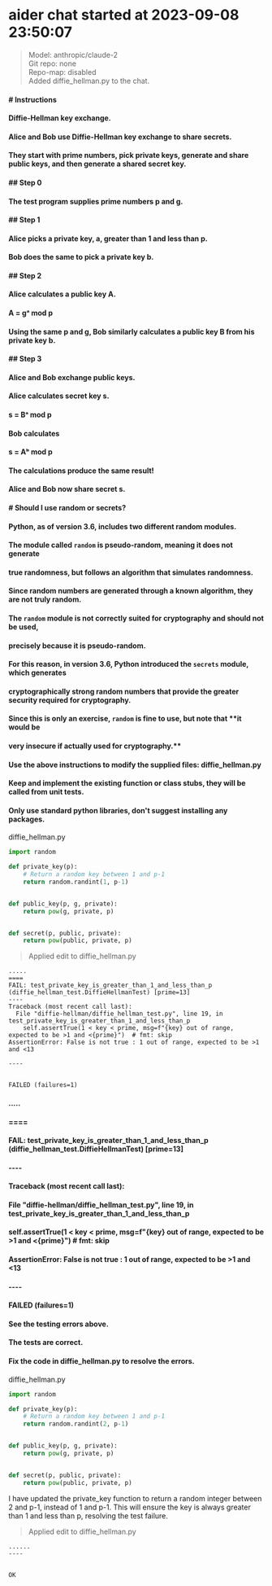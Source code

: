 
# aider chat started at 2023-09-08 23:50:07

> Model: anthropic/claude-2  
> Git repo: none  
> Repo-map: disabled  
> Added diffie_hellman.py to the chat.  

#### # Instructions  
####   
#### Diffie-Hellman key exchange.  
####   
#### Alice and Bob use Diffie-Hellman key exchange to share secrets.  
#### They start with prime numbers, pick private keys, generate and share public keys, and then generate a shared secret key.  
####   
#### ## Step 0  
####   
#### The test program supplies prime numbers p and g.  
####   
#### ## Step 1  
####   
#### Alice picks a private key, a, greater than 1 and less than p.  
#### Bob does the same to pick a private key b.  
####   
#### ## Step 2  
####   
#### Alice calculates a public key A.  
####   
####     A = gᵃ mod p  
####   
#### Using the same p and g, Bob similarly calculates a public key B from his private key b.  
####   
#### ## Step 3  
####   
#### Alice and Bob exchange public keys.  
#### Alice calculates secret key s.  
####   
####     s = Bᵃ mod p  
####   
#### Bob calculates  
####   
####     s = Aᵇ mod p  
####   
#### The calculations produce the same result!  
#### Alice and Bob now share secret s.  
#### # Should I use random or secrets?  
####   
#### Python, as of version 3.6, includes two different random modules.  
####   
#### The module called `random` is pseudo-random, meaning it does not generate  
#### true randomness, but follows an algorithm that simulates randomness.  
#### Since random numbers are generated through a known algorithm, they are not truly random.  
####   
#### The `random` module is not correctly suited for cryptography and should not be used,  
#### precisely because it is pseudo-random.  
####   
#### For this reason, in version 3.6, Python introduced the `secrets` module, which generates  
#### cryptographically strong random numbers that provide the greater security required for cryptography.  
####   
#### Since this is only an exercise, `random` is fine to use, but note that **it would be  
#### very insecure if actually used for cryptography.**  
#### ####  
####   
#### Use the above instructions to modify the supplied files: diffie_hellman.py  
#### Keep and implement the existing function or class stubs, they will be called from unit tests.  
#### Only use standard python libraries, don't suggest installing any packages.  

diffie_hellman.py
```python
import random

def private_key(p):
    # Return a random key between 1 and p-1
    return random.randint(1, p-1)


def public_key(p, g, private):
    return pow(g, private, p)


def secret(p, public, private):
    return pow(public, private, p)
```

> Applied edit to diffie_hellman.py  
```
.....
====
FAIL: test_private_key_is_greater_than_1_and_less_than_p (diffie_hellman_test.DiffieHellmanTest) [prime=13]
----
Traceback (most recent call last):
  File "diffie-hellman/diffie_hellman_test.py", line 19, in test_private_key_is_greater_than_1_and_less_than_p
    self.assertTrue(1 < key < prime, msg=f"{key} out of range, expected to be >1 and <{prime}")  # fmt: skip
AssertionError: False is not true : 1 out of range, expected to be >1 and <13

----


FAILED (failures=1)

```
#### .....  
#### ====  
#### FAIL: test_private_key_is_greater_than_1_and_less_than_p (diffie_hellman_test.DiffieHellmanTest) [prime=13]  
#### ----  
#### Traceback (most recent call last):  
####   File "diffie-hellman/diffie_hellman_test.py", line 19, in test_private_key_is_greater_than_1_and_less_than_p  
####     self.assertTrue(1 < key < prime, msg=f"{key} out of range, expected to be >1 and <{prime}")  # fmt: skip  
#### AssertionError: False is not true : 1 out of range, expected to be >1 and <13  
####   
#### ----  
####   
####   
#### FAILED (failures=1)  
#### ####  
####   
#### See the testing errors above.  
#### The tests are correct.  
#### Fix the code in diffie_hellman.py to resolve the errors.  

diffie_hellman.py
```python
import random

def private_key(p):
    # Return a random key between 1 and p-1
    return random.randint(2, p-1)


def public_key(p, g, private):
    return pow(g, private, p)


def secret(p, public, private):
    return pow(public, private, p)
```

I have updated the private_key function to return a random integer between 2 and p-1, instead of 1 and p-1. This will ensure the key is always greater than 1 and less than p, resolving the test failure.

> Applied edit to diffie_hellman.py  
```
......
----


OK

```